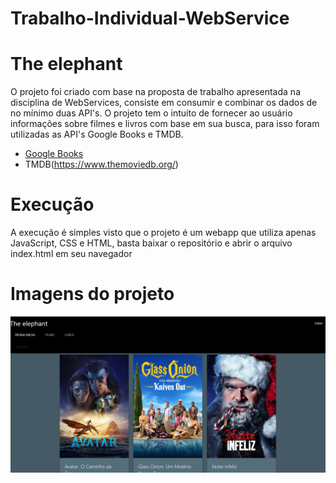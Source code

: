 # Trabalho-Individual-WebService

# The elephant
O projeto foi criado com base na proposta de trabalho apresentada na disciplina de WebServices, consiste em consumir e combinar os dados de no mínimo duas API's. O projeto tem o intuito de fornecer ao usuário informações sobre filmes e livros com base em sua busca, para isso foram utilizadas as API's Google Books e TMDB.

* [Google Books](https://developers.google.com/books/docs/overview)
* TMDB(https://www.themoviedb.org/)

# Execução
A execução é simples visto que o projeto é um webapp que utiliza apenas JavaScript, CSS e HTML, basta baixar o repositório e abrir o arquivo index.html em seu navegador

# Imagens do projeto
![Alt text](tela/tela.png)
